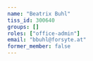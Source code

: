 ```yaml
---
name: "Beatrix Buhl"
tiss_id: 300640
groups: []
roles: ["office-admin"]
email: "bbuhl@forsyte.at"
former_member: false
---
```


<!--
Your custom content goes here.
-->